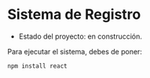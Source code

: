 <h1>Sistema de Registro</h1>

- Estado del proyecto: en construcción.

Para ejecutar el sistema, debes de poner: 


```npm install react```
